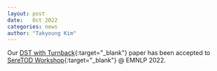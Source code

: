 ```yaml
---
layout: post
date:   Oct 2022
categories: news
author: "Takyoung Kim"
---
```


Our [DST with Turnback](https://arxiv.org/abs/2108.12637){:target="_blank"} paper has been accepted to [SereTOD Workshop](http://seretod.org/){:target="_blank"} @ EMNLP 2022.
